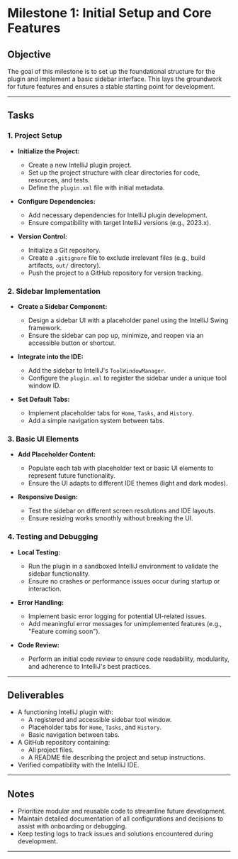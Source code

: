 # Milestone 1: Initial Setup and Core Features

## Objective
The goal of this milestone is to set up the foundational structure for the plugin and implement a basic sidebar interface. This lays the groundwork for future features and ensures a stable starting point for development.

---

## Tasks

### 1. Project Setup
- **Initialize the Project:**
  - Create a new IntelliJ plugin project.
  - Set up the project structure with clear directories for code, resources, and tests.
  - Define the `plugin.xml` file with initial metadata.
  
- **Configure Dependencies:**
  - Add necessary dependencies for IntelliJ plugin development.
  - Ensure compatibility with target IntelliJ versions (e.g., 2023.x).
  
- **Version Control:**
  - Initialize a Git repository.
  - Create a `.gitignore` file to exclude irrelevant files (e.g., build artifacts, `out/` directory).
  - Push the project to a GitHub repository for version tracking.

### 2. Sidebar Implementation
- **Create a Sidebar Component:**
  - Design a sidebar UI with a placeholder panel using the IntelliJ Swing framework.
  - Ensure the sidebar can pop up, minimize, and reopen via an accessible button or shortcut.
  
- **Integrate into the IDE:**
  - Add the sidebar to IntelliJ's `ToolWindowManager`.
  - Configure the `plugin.xml` to register the sidebar under a unique tool window ID.

- **Set Default Tabs:**
  - Implement placeholder tabs for `Home`, `Tasks`, and `History`.
  - Add a simple navigation system between tabs.

### 3. Basic UI Elements
- **Add Placeholder Content:**
  - Populate each tab with placeholder text or basic UI elements to represent future functionality.
  - Ensure the UI adapts to different IDE themes (light and dark modes).

- **Responsive Design:**
  - Test the sidebar on different screen resolutions and IDE layouts.
  - Ensure resizing works smoothly without breaking the UI.

### 4. Testing and Debugging
- **Local Testing:**
  - Run the plugin in a sandboxed IntelliJ environment to validate the sidebar functionality.
  - Ensure no crashes or performance issues occur during startup or interaction.

- **Error Handling:**
  - Implement basic error logging for potential UI-related issues.
  - Add meaningful error messages for unimplemented features (e.g., "Feature coming soon").

- **Code Review:**
  - Perform an initial code review to ensure code readability, modularity, and adherence to IntelliJ's best practices.

---

## Deliverables
- A functioning IntelliJ plugin with:
  - A registered and accessible sidebar tool window.
  - Placeholder tabs for `Home`, `Tasks`, and `History`.
  - Basic navigation between tabs.
- A GitHub repository containing:
  - All project files.
  - A README file describing the project and setup instructions.
- Verified compatibility with the IntelliJ IDE.

---

## Notes
- Prioritize modular and reusable code to streamline future development.
- Maintain detailed documentation of all configurations and decisions to assist with onboarding or debugging.
- Keep testing logs to track issues and solutions encountered during development.

---
